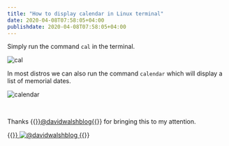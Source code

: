 ```yaml
---
title: "How to display calendar in Linux terminal"
date: 2020-04-08T07:58:05+04:00
publishdate: 2020-04-08T07:58:05+04:00
---
```



Simply run the command `cal` in the terminal.

![cal](https://res.cloudinary.com/oorkan/image/upload/v1587322819/blog/img/topics/linux/cal_sdgbis.jpg)

In most distros we can also run the command `calendar` which will display a list of memorial dates.

![calendar](https://res.cloudinary.com/oorkan/image/upload/v1587322870/blog/img/topics/linux/calendar_dlu7ep.jpg)

&nbsp;

Thanks {{<a href="https://twitter.com/davidwalshblog" target="_blank">}}@davidwalshblog{{</a>}} for bringing this to my attention.

{{<a href="https://twitter.com/davidwalshblog" target="_blank">}}
![@davidwalshblog](https://res.cloudinary.com/oorkan/image/upload/v1587322963/blog/img/topics/linux/davidwalshblog_oafgot.jpg)
{{</a>}}